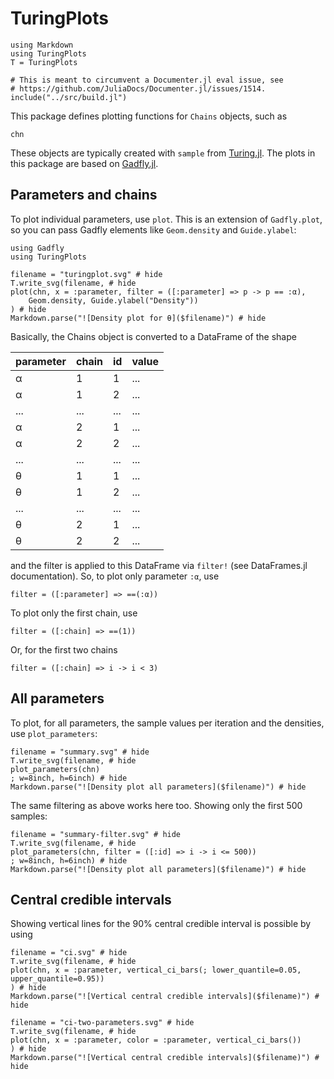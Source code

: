 # TuringPlots

```@setup tutorial
using Markdown
using TuringPlots
T = TuringPlots

# This is meant to circumvent a Documenter.jl eval issue, see
# https://github.com/JuliaDocs/Documenter.jl/issues/1514. 
include("../src/build.jl")
```

This package defines plotting functions for `Chains` objects, such as

```@example tutorial
chn
```

These objects are typically created with `sample` from [Turing.jl](https://github.com/TuringLang/Turing.jl/).
The plots in this package are based on [Gadfly.jl](https://github.com/GiovineItalia/Gadfly.jl).

## Parameters and chains

To plot individual parameters, use `plot`.
This is an extension of `Gadfly.plot`, so you can pass Gadfly elements like `Geom.density` and `Guide.ylabel`:

```@example tutorial
using Gadfly
using TuringPlots

filename = "turingplot.svg" # hide
T.write_svg(filename, # hide
plot(chn, x = :parameter, filter = ([:parameter] => p -> p == :α), 
    Geom.density, Guide.ylabel("Density"))
) # hide
Markdown.parse("![Density plot for θ]($filename)") # hide
```

Basically, the Chains object is converted to a DataFrame of the shape

parameter | chain | id | value 
--- | --- | --- | ---
α | 1 | 1 | ...
α | 1 | 2 | ...
... | ... | ... | ...
α | 2 | 1 | ...
α | 2 | 2 | ...
... | ... | ... | ...
θ | 1 | 1 | ...
θ | 1 | 2 | ...
... | ... | ... | ...
θ | 2 | 1 | ...
θ | 2 | 2 | ...

and the filter is applied to this DataFrame via `filter!` (see DataFrames.jl documentation).
So, to plot only parameter `:α`, use
```
filter = ([:parameter] => ==(:α))
```
To plot only the first chain, use 
```
filter = ([:chain] => ==(1))
```
Or, for the first two chains
```
filter = ([:chain] => i -> i < 3)
```

## All parameters

To plot, for all parameters, the sample values per iteration and the densities, use `plot_parameters`:

```@example tutorial
filename = "summary.svg" # hide
T.write_svg(filename, # hide
plot_parameters(chn)
; w=8inch, h=6inch) # hide
Markdown.parse("![Density plot all parameters]($filename)") # hide
```

The same filtering as above works here too.
Showing only the first 500 samples:

```@example tutorial
filename = "summary-filter.svg" # hide
T.write_svg(filename, # hide
plot_parameters(chn, filter = ([:id] => i -> i <= 500))
; w=8inch, h=6inch) # hide
Markdown.parse("![Density plot all parameters]($filename)") # hide
```

## Central credible intervals

Showing vertical lines for the 90% central credible interval is possible by using 

```@example tutorial
filename = "ci.svg" # hide
T.write_svg(filename, # hide
plot(chn, x = :parameter, vertical_ci_bars(; lower_quantile=0.05, upper_quantile=0.95))
) # hide
Markdown.parse("![Vertical central credible intervals]($filename)") # hide
```

```@example tutorial
filename = "ci-two-parameters.svg" # hide
T.write_svg(filename, # hide
plot(chn, x = :parameter, color = :parameter, vertical_ci_bars())
) # hide
Markdown.parse("![Vertical central credible intervals]($filename)") # hide
```
